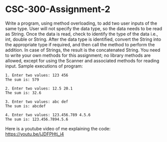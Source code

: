 # CSC-300-Assignment-2

Write a program, using method overloading, to add two user inputs of the same type. User will not
specify the data type, so the data needs to be read as String. Once the data is read, check to identify the
type of the data i.e., int, double or String. After the data type is identified, convert the String into the
appropriate type if required, and then call the method to perform the addition. In case of Strings, the result
is the concatenated String. You need to write your own methods for this assignment; no library methods
are allowed, except for using the Scanner and associated methods for reading input.
Sample executions of program:

```
1. Enter two values: 123 456
The sum is: 579

2. Enter two values: 12.5 20.1
The sum is: 32.6

3. Enter two values: abc def
The sum is: abcdef

4. Enter two values: 123.456.789 4.5.6
The sum is: 123.456.7894.5.6
```


Here is a youtube video of me explaining the code:
https://youtu.be/jJDFPHtj_i4
